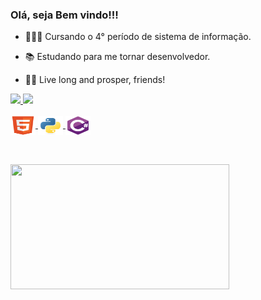 ### Olá, seja Bem vindo!!!

- 🧑🏻‍🎓 Cursando o 4° período de sistema de informação.

- 📚 Estudando para me tornar desenvolvedor.

- 🖖🏻 Live long and prosper, friends!

<div>
  <a href="https://github.com/Thiago017">
  <img height="155em" src="https://github-readme-stats.vercel.app/api?username=Thiago017&show_icons=true&theme=dark&include_all_commits=true&count_private=true"/>
  <img height="155em" src="https://github-readme-stats.vercel.app/api/top-langs/?username=Thiago017&layout=compact&langs_count=7&theme=dark"/>
</div>
  
<div style="display: inline_block"><br>
  <img align="center" height="30" width="40" src="https://raw.githubusercontent.com/devicons/devicon/master/icons/html5/html5-original.svg">
  <img align="center" height="30" width="40" src="https://raw.githubusercontent.com/devicons/devicon/master/icons/python/python-original.svg">
  <img align="center" height="30" width="40" src="https://raw.githubusercontent.com/devicons/devicon/master/icons/csharp/csharp-original.svg"><br>
  
   ##
  
  <br><img align="center" height="200" width="350" src="https://cdn.discordapp.com/attachments/873410286760112141/873410337314046002/13380556183cc111895ddf1bcebfbeb1de90594f_hq.gif">
</div>
  
<div> 
  <!--  <a href="https://www.instagram.com/thiago.pereira7/" target="_blank"><img src="https://img.shields.io/badge/-Instagram-%23E4405F?style=for-the-badge&logo=instagram&logoColor=white" target="_blank"></a>
 
        <a href = ""><img src="https://img.shields.io/badge/-Gmail-%23333?style=for-the-badge&logo=gmail&logoColor=white" target="_blank"></a> -->
</div>
